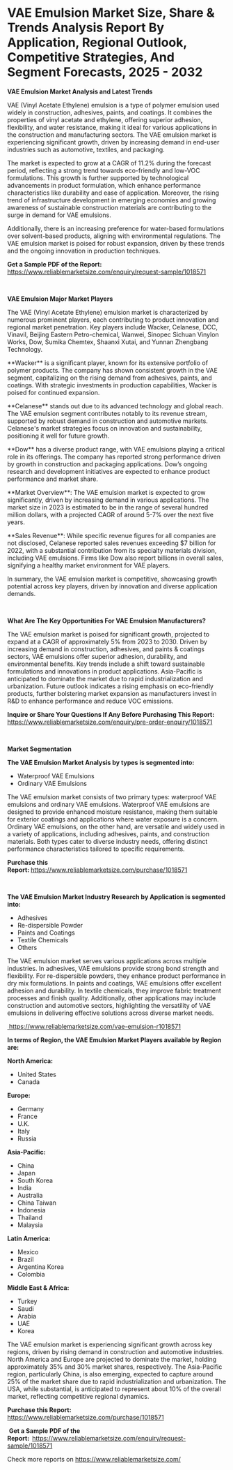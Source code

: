 <p><h1>VAE Emulsion Market Size, Share & Trends Analysis Report By Application, Regional Outlook, Competitive Strategies, And Segment Forecasts, 2025 - 2032</h1></p><p><strong>VAE Emulsion Market Analysis and Latest Trends</strong></p>
<p><p>VAE (Vinyl Acetate Ethylene) emulsion is a type of polymer emulsion used widely in construction, adhesives, paints, and coatings. It combines the properties of vinyl acetate and ethylene, offering superior adhesion, flexibility, and water resistance, making it ideal for various applications in the construction and manufacturing sectors. The VAE emulsion market is experiencing significant growth, driven by increasing demand in end-user industries such as automotive, textiles, and packaging.</p><p>The market is expected to grow at a CAGR of 11.2% during the forecast period, reflecting a strong trend towards eco-friendly and low-VOC formulations. This growth is further supported by technological advancements in product formulation, which enhance performance characteristics like durability and ease of application. Moreover, the rising trend of infrastructure development in emerging economies and growing awareness of sustainable construction materials are contributing to the surge in demand for VAE emulsions.</p><p>Additionally, there is an increasing preference for water-based formulations over solvent-based products, aligning with environmental regulations. The VAE emulsion market is poised for robust expansion, driven by these trends and the ongoing innovation in production techniques.</p></p>
<p><strong>Get a Sample PDF of the Report:&nbsp;</strong> <a href="https://www.reliablemarketsize.com/enquiry/request-sample/1018571?utm_campaign=1766&utm_medium=2&utm_source=Github&utm_content=ia&utm_term=30012025&utm_id=vae-emulsion">https://www.reliablemarketsize.com/enquiry/request-sample/1018571</a></p>
<p>&nbsp;</p>
<p><strong>VAE Emulsion Major Market Players</strong></p>
<p><p>The VAE (Vinyl Acetate Ethylene) emulsion market is characterized by numerous prominent players, each contributing to product innovation and regional market penetration. Key players include Wacker, Celanese, DCC, Vinavil, Beijing Eastern Petro-chemical, Wanwei, Sinopec Sichuan Vinylon Works, Dow, Sumika Chemtex, Shaanxi Xutai, and Yunnan Zhengbang Technology.</p><p>**Wacker** is a significant player, known for its extensive portfolio of polymer products. The company has shown consistent growth in the VAE segment, capitalizing on the rising demand from adhesives, paints, and coatings. With strategic investments in production capabilities, Wacker is poised for continued expansion.</p><p>**Celanese** stands out due to its advanced technology and global reach. The VAE emulsion segment contributes notably to its revenue stream, supported by robust demand in construction and automotive markets. Celanese's market strategies focus on innovation and sustainability, positioning it well for future growth.</p><p>**Dow** has a diverse product range, with VAE emulsions playing a critical role in its offerings. The company has reported strong performance driven by growth in construction and packaging applications. Dow’s ongoing research and development initiatives are expected to enhance product performance and market share.</p><p>**Market Overview**: The VAE emulsion market is expected to grow significantly, driven by increasing demand in various applications. The market size in 2023 is estimated to be in the range of several hundred million dollars, with a projected CAGR of around 5-7% over the next five years.</p><p>**Sales Revenue**: While specific revenue figures for all companies are not disclosed, Celanese reported sales revenues exceeding $7 billion for 2022, with a substantial contribution from its specialty materials division, including VAE emulsions. Firms like Dow also report billions in overall sales, signifying a healthy market environment for VAE players. </p><p>In summary, the VAE emulsion market is competitive, showcasing growth potential across key players, driven by innovation and diverse application demands.</p></p>
<p>&nbsp;</p>
<p><strong>What Are The Key Opportunities For VAE Emulsion Manufacturers?</strong></p>
<p><p>The VAE emulsion market is poised for significant growth, projected to expand at a CAGR of approximately 5% from 2023 to 2030. Driven by increasing demand in construction, adhesives, and paints & coatings sectors, VAE emulsions offer superior adhesion, durability, and environmental benefits. Key trends include a shift toward sustainable formulations and innovations in product applications. Asia-Pacific is anticipated to dominate the market due to rapid industrialization and urbanization. Future outlook indicates a rising emphasis on eco-friendly products, further bolstering market expansion as manufacturers invest in R&D to enhance performance and reduce VOC emissions.</p></p>
<p><strong>Inquire or Share Your Questions If Any Before Purchasing This Report:</strong> <a href="https://www.reliablemarketsize.com/enquiry/pre-order-enquiry/1018571?utm_campaign=1766&utm_medium=2&utm_source=Github&utm_content=ia&utm_term=30012025&utm_id=vae-emulsion">https://www.reliablemarketsize.com/enquiry/pre-order-enquiry/1018571</a></p>
<p>&nbsp;</p>
<p><strong>Market Segmentation</strong></p>
<p><strong>The VAE Emulsion Market Analysis by types is segmented into:</strong></p>
<p><ul><li>Waterproof VAE Emulsions</li><li>Ordinary VAE Emulsions</li></ul></p>
<p><p>The VAE emulsion market consists of two primary types: waterproof VAE emulsions and ordinary VAE emulsions. Waterproof VAE emulsions are designed to provide enhanced moisture resistance, making them suitable for exterior coatings and applications where water exposure is a concern. Ordinary VAE emulsions, on the other hand, are versatile and widely used in a variety of applications, including adhesives, paints, and construction materials. Both types cater to diverse industry needs, offering distinct performance characteristics tailored to specific requirements.</p></p>
<p><strong>Purchase this Report:&nbsp;</strong><a href="https://www.reliablemarketsize.com/purchase/1018571?utm_campaign=1766&utm_medium=2&utm_source=Github&utm_content=ia&utm_term=30012025&utm_id=vae-emulsion">https://www.reliablemarketsize.com/purchase/1018571</a></p>
<p>&nbsp;</p>
<p><strong>The VAE Emulsion Market Industry Research by Application is segmented into:</strong></p>
<p><ul><li>Adhesives</li><li>Re-dispersible Powder</li><li>Paints and Coatings</li><li>Textile Chemicals</li><li>Others</li></ul></p>
<p><p>The VAE emulsion market serves various applications across multiple industries. In adhesives, VAE emulsions provide strong bond strength and flexibility. For re-dispersible powders, they enhance product performance in dry mix formulations. In paints and coatings, VAE emulsions offer excellent adhesion and durability. In textile chemicals, they improve fabric treatment processes and finish quality. Additionally, other applications may include construction and automotive sectors, highlighting the versatility of VAE emulsions in delivering effective solutions across diverse market needs.</p></p>
<p><a href="https://www.reliablemarketsize.com/vae-emulsion-r1018571?utm_campaign=1766&utm_medium=2&utm_source=Github&utm_content=ia&utm_term=30012025&utm_id=vae-emulsion">&nbsp;https://www.reliablemarketsize.com/vae-emulsion-r1018571</a></p>
<p><strong>In terms of Region, the VAE Emulsion Market Players available by Region are:</strong></p>
<p>
    <p> <strong> North America: </strong>
        <ul>
            <li>United States</li>
            <li>Canada</li>
        </ul>
        </p> 
    <p> <strong> Europe: </strong>
        <ul>
            <li>Germany</li>
            <li>France</li>
            <li>U.K.</li>
            <li>Italy</li>
            <li>Russia</li>
        </ul>
        </p> 
    <p> <strong> Asia-Pacific: </strong>
        <ul>
            <li>China</li>
            <li>Japan</li>
            <li>South Korea</li>
            <li>India</li>
            <li>Australia</li>
            <li>China Taiwan</li>
            <li>Indonesia</li>
            <li>Thailand</li>
            <li>Malaysia</li>
        </ul>
        </p> 
    <p> <strong> Latin America: </strong>
        <ul>
            <li>Mexico</li>
            <li>Brazil</li>
            <li>Argentina Korea</li>
            <li>Colombia</li>
        </ul>
        </p> 
    <p> <strong> Middle East & Africa: </strong>
        <ul>
            <li>Turkey</li>
            <li>Saudi</li>
            <li>Arabia</li>
            <li>UAE</li>
            <li>Korea</li>
        </ul>
    </p>
    </p>
<p><p>The VAE emulsion market is experiencing significant growth across key regions, driven by rising demand in construction and automotive industries. North America and Europe are projected to dominate the market, holding approximately 35% and 30% market shares, respectively. The Asia-Pacific region, particularly China, is also emerging, expected to capture around 25% of the market share due to rapid industrialization and urbanization. The USA, while substantial, is anticipated to represent about 10% of the overall market, reflecting competitive regional dynamics.</p></p>
<p><strong>Purchase this Report: </strong><a href="https://www.reliablemarketsize.com/purchase/1018571?utm_campaign=1766&utm_medium=2&utm_source=Github&utm_content=ia&utm_term=30012025&utm_id=vae-emulsion">https://www.reliablemarketsize.com/purchase/1018571</a></p>
<p>&nbsp;<strong>Get a Sample PDF of the Report:&nbsp;&nbsp;</strong><a href="https://www.reliablemarketsize.com/enquiry/request-sample/1018571?utm_campaign=1766&utm_medium=2&utm_source=Github&utm_content=ia&utm_term=30012025&utm_id=vae-emulsion">https://www.reliablemarketsize.com/enquiry/request-sample/1018571</a></p>
<p><strong></strong></p>
<p>Check more reports on <a href="https://www.reliablemarketsize.com/?utm_campaign=1766&utm_medium=2&utm_source=Github&utm_content=ia&utm_term=30012025&utm_id=vae-emulsion">https://www.reliablemarketsize.com/</a></p>